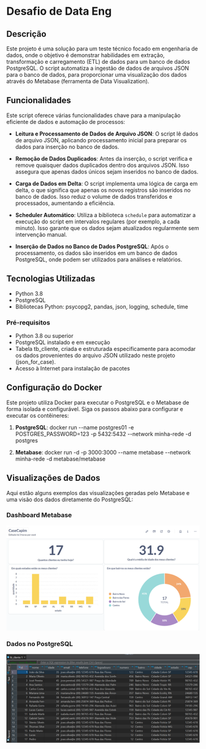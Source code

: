 # Desafio de Data Eng

## Descrição
Este projeto é uma solução para um teste técnico focado em engenharia de dados, onde o objetivo é demonstrar habilidades em extração, transformação e carregamento (ETL) de dados para um banco de dados PostgreSQL. 
O script automatiza a ingestão de dados de arquivos JSON para o banco de dados, para proporcionar uma visualização dos dados através do Metabase (ferramenta de Data Visualization).

## Funcionalidades
Este script oferece várias funcionalidades chave para a manipulação eficiente de dados e automação de processos:

- **Leitura e Processamento de Dados de Arquivo JSON**: O script lê dados de arquivo JSON, aplicando processamento inicial para preparar os dados para inserção no banco de dados.

- **Remoção de Dados Duplicados**: Antes da inserção, o script verifica e remove quaisquer dados duplicados dentro dos arquivos JSON. Isso assegura que apenas dados únicos sejam inseridos no banco de dados.

- **Carga de Dados em Delta**: O script implementa uma lógica de carga em delta, o que significa que apenas os novos registros são inseridos no banco de dados. Isso reduz o volume de dados transferidos e processados, aumentando a eficiência.

- **Scheduler Automático**: Utiliza a biblioteca `schedule` para automatizar a execução do script em intervalos regulares (por exemplo, a cada minuto). Isso garante que os dados sejam atualizados regularmente sem intervenção manual.

- **Inserção de Dados no Banco de Dados PostgreSQL**: Após o processamento, os dados são inseridos em um banco de dados PostgreSQL, onde podem ser utilizados para análises e relatórios.

## Tecnologias Utilizadas
- Python 3.8
- PostgreSQL
- Bibliotecas Python: psycopg2, pandas, json, logging, schedule, time

### Pré-requisitos
- Python 3.8 ou superior
- PostgreSQL instalado e em execução
- Tabela tb_cliente, criada e estruturada especificamente para acomodar os dados provenientes do arquivo JSON utilizado neste projeto (json_for_case).
- Acesso à Internet para instalação de pacotes

## Configuração do Docker
Este projeto utiliza Docker para executar o PostgreSQL e o Metabase de forma isolada e configurável. Siga os passos abaixo para configurar e executar os contêineres:

1. **PostgreSQL**:
docker run --name postgres01 -e POSTGRES_PASSWORD=123 -p 5432:5432 --network minha-rede -d postgres

2. **Metabase**:
docker run -d -p 3000:3000 --name metabase --network minha-rede -d metabase/metabase


## Visualizações de Dados
   Aqui estão alguns exemplos das visualizações geradas pelo Metabase e uma visão dos dados diretamente do PostgreSQL:

### Dashboard Metabase
   ![Dashboard Metabase](https://github.com/steniosilveiraa/Case_Capim/blob/master/images/DashMetabase.png)

### Dados no PostgreSQL
   ![Dashboard Metabase](https://github.com/steniosilveiraa/Case_Capim/blob/master/images/Postgres.png)
